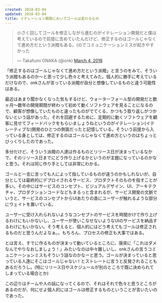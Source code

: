 ```yaml
---
created: 2018-03-04
updated: 2018-03-04
title: イテレーション開発においてゴールは変わるもの
---
```


<blockquote class="twitter-tweet" data-lang="en"><p lang="ja" dir="ltr">小さく回してゴールを修正しながら進むのがイテレーション開発だと僕は考えているので前提に含めていたんだけど、修正するのはゴールじゃなくて進め方だという派閥もある。(のでコミュニケーションミスが起きやすかった</p>&mdash; Takafumi ONAKA (@onk) <a href="https://twitter.com/onk/status/970262406189346816?ref_src=twsrc%5Etfw">March 4, 2018</a></blockquote>
<script async src="https://platform.twitter.com/widgets.js" charset="utf-8"></script>

「修正するのはゴールじゃなくて進め方だという派閥」と言うのをみて、そういう派閥もあるのか～と思って少し色々と考えてみた。個人的に勝手に考えているだけなので、onkさんが言っている派閥が自分と想像しているものと違う可能性はある。

最近はあまり聞かなくなった気もするけど、ウォーターフォール型の開発だと数ヶ月～数年の開発期間が終わって初めて動くソフトウェアを見ることになるので、顧客が想像していたものと違ったものがでてくる、かつもう取り返しがつかないという話があった。それを回避するために、定期的に動くソフトウェアを顧客に見せてフィードバックをもらいましょうねというのがイテレーション(イテレーティブな)開発のひとつの側面だったと記憶している。そういう前提から入っている身としては、修正するのはゴールじゃなくて進め方というのはちょっとびっくりしたのであった。

多分だけど、そういう派閥の人達は作るものとリリース日が決まっているなかで、そのリリース日までにどう作り上げるかというのが主題になっているのかなと思う。それは同じ作り手としては非常にわかる。

ゴールと一言に言っても人によって指しているものが違うのかもしれないが、自分としては最終的にデプロイされるサービス、プロダクトそのものを指すことが多い。その中にはサービスのコンセプト、ビジュアルデザイン、UI、アーキテクチャ、プロダクションコードなどもまるっと含まれるが、サービス開発の文脈でいうと、サービスのコンセプトからUIあたりの直にユーザーが触れるような部分にウェイトを置いている。

ユーザーに受け入れられないようなコンセプトのサービスを時間かけて作り上げるわけにもいかないし、ユーザーが使いこなせないようなUIのサービスを納品するわけにもいかない。そう考えると、個人的にはどう考えてもゴールは修正されるものだと思うんだよなぁ。。もちろん、プロセスの修正も大事ではある。

とは言え、すでに作るものが決まって動いているところに、唐突に「これはダメなんでやりなおしましょう！」みたいなのは中々難しいし、onkさんの言うコミュニケーションミスもそういう話なのかなーと思う。ゴールが決まっていると思っている人達にそこはゴールじゃない！とストレートに言うと反発されることもあるだろうし。(特にリリース日やスケジュールが別のところで既に決められてしまっている場合とか)

この辺りはチームや人の話になってくるので、それはそれで色々と思うところがあるのだが、何にせよ個人的にはゴールは修正するものということが言いたいのであった。